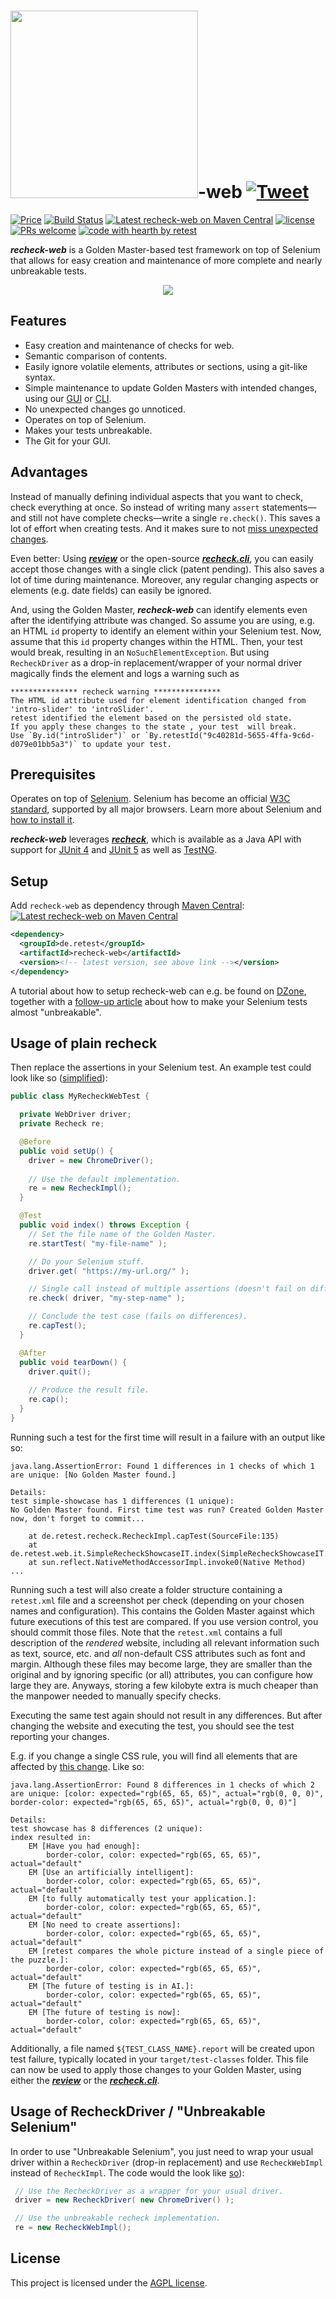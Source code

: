 # <a href="https://retest.dev"><img src="https://assets.retest.org/retest/ci/logos/recheck-screen.svg" width="300"/></a>-web [![Tweet](https://img.shields.io/twitter/url/http/shields.io.svg?style=social)](https://twitter.com/intent/tweet?text=Have%20a%20look%20at%20the%20test%20automation%20API%20recheck-web&url=http://retest.dev&via=retest_en&hashtags=opensource,software,testing,testautomation,developers)

[![Price](https://img.shields.io/badge/price-FREE-0098f7.svg)](https://github.com/retest/recheck-web/blob/master/LICENSE)
[![Build Status](https://travis-ci.com/retest/recheck-web.svg?branch=master)](https://travis-ci.com/retest/recheck-web)
[![Latest recheck-web on Maven Central](https://maven-badges.herokuapp.com/maven-central/de.retest/recheck-web/badge.svg?style=flat)](https://mvnrepository.com/artifact/de.retest/recheck-web)
[![license](https://img.shields.io/badge/license-AGPL-brightgreen.svg)](https://github.com/retest/recheck-web/blob/master/LICENSE)
[![PRs welcome](https://img.shields.io/badge/PRs-welcome-ff69b4.svg)](https://github.com/retest/recheck-web/issues?q=is%3Aissue+is%3Aopen+label%3A%22help+wanted%22)
[![code with hearth by retest](https://img.shields.io/badge/%3C%2F%3E%20with%20%E2%99%A5%20by-retest-C1D82F.svg)](https://retest.de/en/)

***recheck-web*** is a Golden Master-based test framework on top of Selenium that allows for easy creation and maintenance of more complete and nearly unbreakable tests.

<p align="center"><a href="https://www.youtube.com/watch?v=dpzlFxXfMWk"><img src="https://user-images.githubusercontent.com/1871610/58832376-171fa900-864f-11e9-8edb-56ea95865482.gif" /></a></p>


## Features

* Easy creation and maintenance of checks for web.
* Semantic comparison of contents.
* Easily ignore volatile elements, attributes or sections, using a git-like syntax.
* Simple maintenance to update Golden Masters with intended changes, using our [GUI](https://retest.de/review/) or [CLI](https://github.com/retest/recheck.cli).
* No unexpected changes go unnoticed.
* Operates on top of Selenium.
* Makes your tests unbreakable.
* The Git for your GUI.


## Advantages

Instead of manually defining individual aspects that you want to check, check everything at once. So instead of writing many `assert` statements—and still not have complete checks—write a single `re.check()`. This saves a lot of effort when creating tests. And it makes sure to not [miss unexpected changes](https://hackernoon.com/assertions-considered-harmful-d3770d818054).

Even better: Using [***review***](https://retest.de/review/) or the open-source [***recheck.cli***](https://github.com/retest/recheck.cli/), you can easily accept those changes with a single click (patent pending). This also saves a lot of time during maintenance. Moreover, any regular changing aspects or elements (e.g. date fields) can easily be ignored.

And, using the Golden Master, ***recheck-web*** can identify elements even after the identifying attribute was changed. So assume you are using, e.g. an HTML `id` property to identify an element within your Selenium test. Now, assume that this `id` property changes within the HTML. Then, your test would break, resulting in an `NoSuchElementException`. But using `RecheckDriver` as a drop-in replacement/wrapper of your normal driver magically finds the element and logs a warning such as

```
*************** recheck warning ***************
The HTML id attribute used for element identification changed from 'intro-slider' to 'introSlider'.
retest identified the element based on the persisted old state.
If you apply these changes to the state , your test  will break.
Use `By.id("introSlider")` or `By.retestId("9c40281d-5655-4ffa-9c6d-d079e01bb5a3")` to update your test.
```


## Prerequisites

Operates on top of [Selenium](https://www.seleniumhq.org/projects/webdriver/). Selenium has become an official [W3C standard](https://www.w3.org/TR/webdriver1/), supported by all major browsers. Learn more about Selenium and [how to install it](https://www.seleniumhq.org/download/).

***recheck-web*** leverages [***recheck***](https://github.com/retest/recheck/), which is available as a Java API with support for [JUnit 4](https://junit.org/junit4/) and [JUnit 5](https://junit.org/junit5/) as well as [TestNG](https://testng.org/). 


## Setup

Add `recheck-web` as dependency through [Maven Central](https://search.maven.org/search?q=g:de.retest%20a:recheck-web): [![Latest recheck-web on Maven Central](https://maven-badges.herokuapp.com/maven-central/de.retest/recheck-web/badge.svg?style=flat)](https://mvnrepository.com/artifact/de.retest/recheck-web)

```xml
<dependency>
  <groupId>de.retest</groupId>
  <artifactId>recheck-web</artifactId>
  <version><!-- latest version, see above link --></version>
</dependency>
```

A tutorial about how to setup recheck-web can e.g. be found on [DZone](https://dzone.com/articles/golden-master-testing-with-recheck-web), together with a [follow-up article](https://dzone.com/articles/making-your-selenium-tests-almost-unbreakable) about how to make your Selenium tests almost "unbreakable".

## Usage of plain recheck

Then replace the assertions in your Selenium test. An example test could look like so ([simplified](https://github.com/retest/recheck-web/blob/master/src/test/java/de/retest/web/it/SimpleRecheckShowcaseIT.java)):

```java
public class MyRecheckWebTest {

  private WebDriver driver;
  private Recheck re;

  @Before
  public void setUp() {
    driver = new ChromeDriver();
    
    // Use the default implementation.
    re = new RecheckImpl();
  }

  @Test
  public void index() throws Exception {
    // Set the file name of the Golden Master.
    re.startTest( "my-file-name" );

    // Do your Selenium stuff.
    driver.get( "https://my-url.org/" );

    // Single call instead of multiple assertions (doesn't fail on differences).
    re.check( driver, "my-step-name" );

    // Conclude the test case (fails on differences).
    re.capTest();
  }

  @After
  public void tearDown() {
    driver.quit();
    
    // Produce the result file.
    re.cap();
  }
}
```

Running such a test for the first time will result in a failure with an output like so:

```
java.lang.AssertionError: Found 1 differences in 1 checks of which 1 are unique: [No Golden Master found.]

Details: 
test simple-showcase has 1 differences (1 unique): 
No Golden Master found. First time test was run? Created Golden Master now, don't forget to commit...

	at de.retest.recheck.RecheckImpl.capTest(SourceFile:135)
	at de.retest.web.it.SimpleRecheckShowcaseIT.index(SimpleRecheckShowcaseIT.java:61)
	at sun.reflect.NativeMethodAccessorImpl.invoke0(Native Method)
...

```

Running such a test will also create a folder structure containing a `retest.xml` file and a screenshot per check (depending on your chosen names and configuration). This contains the Golden Master against which future executions of this test are compared. If you use version control, you should commit those files. Note that the `retest.xml` contains a full description of the _rendered_ website, including all relevant information such as text, source, etc. and _all_ non-default CSS attributes such as font and margin. Although these files may become large, they are smaller than the original and by ignoring specific (or all) attributes, you can configure how large they are. Anyways, storing a few kilobyte extra is much cheaper than the manpower needed to manually specify checks.

Executing the same test again should not result in any differences. But after changing the website and executing the test, you should see the test reporting your changes.

E.g. if you change a single CSS rule, you will find all elements that are affected by [this change](https://github.com/retest/recheck-web/commit/a3e9edcbac5ef92152a2dc94e06a9f4918e0906f). Like so:

```
java.lang.AssertionError: Found 8 differences in 1 checks of which 2 are unique: [color: expected="rgb(65, 65, 65)", actual="rgb(0, 0, 0)", border-color: expected="rgb(65, 65, 65)", actual="rgb(0, 0, 0)"]

Details: 
test showcase has 8 differences (2 unique): 
index resulted in: 
	EM [Have you had enough]:
		border-color, color: expected="rgb(65, 65, 65)", actual="default"
	EM [Use an artificially intelligent]:
		border-color, color: expected="rgb(65, 65, 65)", actual="default"
	EM [to fully automatically test your application.]:
		border-color, color: expected="rgb(65, 65, 65)", actual="default"
	EM [No need to create assertions]:
		border-color, color: expected="rgb(65, 65, 65)", actual="default"
	EM [retest compares the whole picture instead of a single piece of the puzzle.]:
		border-color, color: expected="rgb(65, 65, 65)", actual="default"
	EM [The future of testing is in AI.]:
		border-color, color: expected="rgb(65, 65, 65)", actual="default"
	EM [The future of testing is now]:
		border-color, color: expected="rgb(65, 65, 65)", actual="default"
```

Additionally, a file named `${TEST_CLASS_NAME}.report` will be created upon test failure, typically located in your `target/test-classes` folder. This file can now be used to apply those changes to your Golden Master, using either the [***review***](https://retest.de/review/) or the [***recheck.cli***](https://github.com/retest/recheck.cli/).


## Usage of RecheckDriver / "Unbreakable Selenium"

In order to use "Unbreakable Selenium", you just need to wrap your usual driver within a `RecheckDriver` (drop-in replacement) and use `RecheckWebImpl` instead of `RecheckImpl`. The code would the look like [so](https://github.com/retest/recheck-web/blob/master/src/test/java/de/retest/web/it/SimpleUnbreakableSeleniumShowcaseIT.java)):

```java
 // Use the RecheckDriver as a wrapper for your usual driver.
 driver = new RecheckDriver( new ChromeDriver() );

 // Use the unbreakable recheck implementation.
 re = new RecheckWebImpl();
```


## License

This project is licensed under the [AGPL license](LICENSE).
